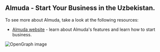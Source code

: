 ## Almuda - Start Your Business in the Uzbekistan.

To see more about Almuda, take a look at the following resources:

- [Almuda website](https://almudacompany/) - learn about Almuda's features and learn how to start business.

![OpenGraph image](https://almudacompany.com/opengraph-image.png)